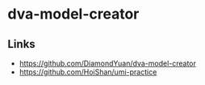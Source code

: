 # dva-model-creator

## Links

* https://github.com/DiamondYuan/dva-model-creator
* https://github.com/HoiShan/umi-practice

